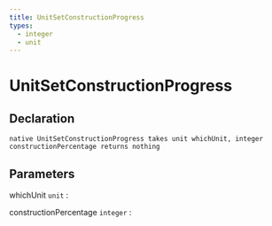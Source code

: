 ```yaml
---
title: UnitSetConstructionProgress
types:
  - integer
  - unit
---
```


# UnitSetConstructionProgress

## Declaration

```jass
native UnitSetConstructionProgress takes unit whichUnit, integer constructionPercentage returns nothing
```

## Parameters
whichUnit `unit`
: 

constructionPercentage `integer`
: 
